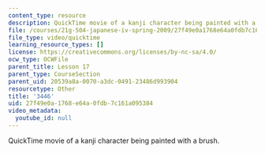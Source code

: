 ```yaml
---
content_type: resource
description: QuickTime movie of a kanji character being painted with a brush.
file: /courses/21g-504-japanese-iv-spring-2009/27f49e0a1768e64a0fdb7c161a095384_3446.mov
file_type: video/quicktime
learning_resource_types: []
license: https://creativecommons.org/licenses/by-nc-sa/4.0/
ocw_type: OCWFile
parent_title: Lesson 17
parent_type: CourseSection
parent_uid: 20539a8a-0070-a3dc-0491-23486d993904
resourcetype: Other
title: '3446'
uid: 27f49e0a-1768-e64a-0fdb-7c161a095384
video_metadata:
  youtube_id: null
---
```

QuickTime movie of a kanji character being painted with a brush.
